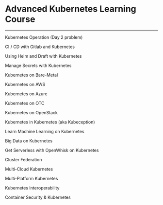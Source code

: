 # Advanced Kubernetes Learning Course

---

Kubernetes Operation \(Day 2 problem\)

CI / CD with Gitlab and Kubernetes

Using Helm and Draft with Kubernetes

Manage Secrets with Kubernetes

Kubernetes on Bare-Metal

Kubernetes on AWS

Kubernetes on Azure

Kubernetes on OTC

Kubernetes on OpenStack

Kubernetes in Kubernetes \(aka Kubeception\)

Learn Machine Learning on Kubernetes

Big Data on Kubernetes

Get Serverless with OpenWhisk on Kubernetes

Cluster Federation

Multi-Cloud Kubernetes

Multi-Platform Kubernetes

Kubernetes Interoperability

Container Security & Kubernetes

